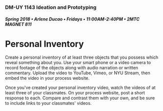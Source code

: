### DM-UY 1143 Ideation and Prototyping

##### Spring 2018 • Arlene Ducao • Fridays • 11:00AM-2:40PM • 2MTC MAGNET 811

# Personal Inventory

Create a personal inventory of at least three objects that you possess which reveal something about you. Use your smart phone or a video camera to record footage of the objects along with audio narration or written commentary. Upload the video to YouTube, Vimeo, or NYU Stream, then embed the video in your process website.

Once you've created your personal inventory video, watch the videos of at least three of your classmates. On your process website, post a short response to each. Compare and contrast them with your own, and be sure to include links to your classmates' videos.

